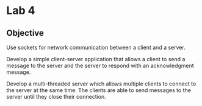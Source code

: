 # Lab 4
## Objective
Use sockets for network communication between a client and a server.

Develop a simple client-server application that allows a client to send a message to the server and the server to respond with an acknowledgment message.

Develop a multi-threaded server which allows multiple clients to connect to the server at the same time. The clients are able to send messages to the server until they close their connection.